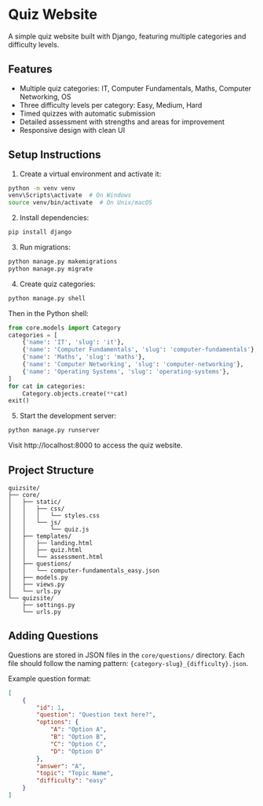 # Quiz Website

A simple quiz website built with Django, featuring multiple categories and difficulty levels.

## Features

- Multiple quiz categories: IT, Computer Fundamentals, Maths, Computer Networking, OS
- Three difficulty levels per category: Easy, Medium, Hard
- Timed quizzes with automatic submission
- Detailed assessment with strengths and areas for improvement
- Responsive design with clean UI

## Setup Instructions

1. Create a virtual environment and activate it:
```bash
python -m venv venv
venv\Scripts\activate  # On Windows
source venv/bin/activate  # On Unix/macOS
```

2. Install dependencies:
```bash
pip install django
```

3. Run migrations:
```bash
python manage.py makemigrations
python manage.py migrate
```

4. Create quiz categories:
```bash
python manage.py shell
```
Then in the Python shell:
```python
from core.models import Category
categories = [
    {'name': 'IT', 'slug': 'it'},
    {'name': 'Computer Fundamentals', 'slug': 'computer-fundamentals'},
    {'name': 'Maths', 'slug': 'maths'},
    {'name': 'Computer Networking', 'slug': 'computer-networking'},
    {'name': 'Operating Systems', 'slug': 'operating-systems'},
]
for cat in categories:
    Category.objects.create(**cat)
exit()
```

5. Start the development server:
```bash
python manage.py runserver
```

Visit http://localhost:8000 to access the quiz website.

## Project Structure

```
quizsite/
├── core/
│   ├── static/
│   │   ├── css/
│   │   │   └── styles.css
│   │   └── js/
│   │       └── quiz.js
│   ├── templates/
│   │   ├── landing.html
│   │   ├── quiz.html
│   │   └── assessment.html
│   ├── questions/
│   │   └── computer-fundamentals_easy.json
│   ├── models.py
│   ├── views.py
│   └── urls.py
└── quizsite/
    ├── settings.py
    └── urls.py
```

## Adding Questions

Questions are stored in JSON files in the `core/questions/` directory. Each file should follow the naming pattern: `{category-slug}_{difficulty}.json`.

Example question format:
```json
[
    {
        "id": 1,
        "question": "Question text here?",
        "options": {
            "A": "Option A",
            "B": "Option B",
            "C": "Option C",
            "D": "Option D"
        },
        "answer": "A",
        "topic": "Topic Name",
        "difficulty": "easy"
    }
]
```
